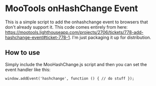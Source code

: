 MooTools onHashChange Event
===========================

This is a simple script to add the onhashchange event to browsers that don't already support it.  This code comes entirely from here: https://mootools.lighthouseapp.com/projects/2706/tickets/778-add-hashchange-event#ticket-778-1.  I'm just packaging it up for distribution.

How to use
----------

Simply include the MooHashChange.js script and then you can set the event handler like this:

	window.addEvent('hashchange', function () { // do stuff });
